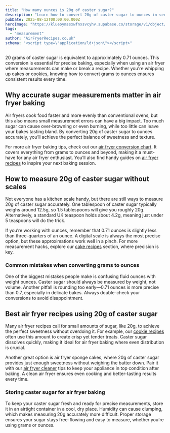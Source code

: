 ```yaml
---
title: "How many ounces is 20g of caster sugar?"
description: "Learn how to convert 20g of caster sugar to ounces in seconds. Perfect for air fryer baking with accurate measurements every time."
pubDate: 2025-08-12T00:00:00.000Z
heroImage: "https://klueoymssxwfnxsvcyhv.supabase.co/storage/v1/object/public/md/20g-caster-sugar-to-ounces-8dc265d7.webp"
tags:
  - "measurement"
author: "AirFryerRecipes.co.uk"
schema: "<script type=\"application/ld+json\"></script>"
---
```


<p>20 grams of caster sugar is equivalent to approximately 0.71 ounces. This conversion is essential for precise baking, especially when using an air fryer where measurements can make or break a recipe. Whether you're whipping up cakes or cookies, knowing how to convert grams to ounces ensures consistent results every time.</p>

<h2>Why accurate sugar measurements matter in air fryer baking</h2>
<p>Air fryers cook food faster and more evenly than conventional ovens, but this also means small measurement errors can have a big impact. Too much sugar can cause over-browning or even burning, while too little can leave your bakes tasting bland. By converting 20g of caster sugar to ounces accurately, you’ll achieve the perfect balance of sweetness and texture.</p>
<p>For more air fryer baking tips, check out our <a href=https://www.airfryerrecipe.co.uk/air-fryer-conversion-chart>air fryer conversion chart</a>. It covers everything from grams to ounces and beyond, making it a must-have for any air fryer enthusiast. You’ll also find handy guides on <a href=https://www.airfryerrecipe.co.uk/recipes>air fryer recipes</a> to inspire your next baking session.</p>

<h2>How to measure 20g of caster sugar without scales</h2>
<p>Not everyone has a kitchen scale handy, but there are still ways to measure 20g of caster sugar accurately. One tablespoon of caster sugar typically weighs around 12.5g, so 1.5 tablespoons will give you roughly 20g. Alternatively, a standard UK teaspoon holds about 4.2g, meaning just under 5 teaspoons will do the trick.</p>
<p>If you’re working with ounces, remember that 0.71 ounces is slightly less than three-quarters of an ounce. A digital scale is always the most precise option, but these approximations work well in a pinch. For more measurement hacks, explore our <a href=https://www.airfryerrecipe.co.uk/recipe-category/cakes>cake recipes</a> section, where precision is key.</p>

<h3>Common mistakes when converting grams to ounces</h3>
<p>One of the biggest mistakes people make is confusing fluid ounces with weight ounces. Caster sugar should always be measured by weight, not volume. Another pitfall is rounding too early—0.71 ounces is more precise than 0.7, especially in delicate bakes. Always double-check your conversions to avoid disappointment.</p>

<h2>Best air fryer recipes using 20g of caster sugar</h2>
<p>Many air fryer recipes call for small amounts of sugar, like 20g, to achieve the perfect sweetness without overdoing it. For example, our <a href=https://www.airfryerrecipe.co.uk/recipe-category/cookies>cookie recipes</a> often use this amount to create crisp yet tender treats. Caster sugar dissolves quickly, making it ideal for air fryer baking where even distribution is crucial.</p>
<p>Another great option is air fryer sponge cakes, where 20g of caster sugar provides just enough sweetness without weighing the batter down. Pair it with our <a href=https://www.airfryerrecipe.co.uk/air-fryer-cleaner>air fryer cleaner</a> tips to keep your appliance in top condition after baking. A clean air fryer ensures even cooking and better-tasting results every time.</p>

<h3>Storing caster sugar for air fryer baking</h3>
<p>To keep your caster sugar fresh and ready for precise measurements, store it in an airtight container in a cool, dry place. Humidity can cause clumping, which makes measuring 20g accurately more difficult. Proper storage ensures your sugar stays free-flowing and easy to measure, whether you’re using grams or ounces.</p>